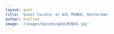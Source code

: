 ```yaml
---
layout: post
title: 'Guest Curator at AVL MUNDO, Rotterdam'
author: Eveline
image: '/images/UpcomingAVLMUNDO.jpg'
---
```

